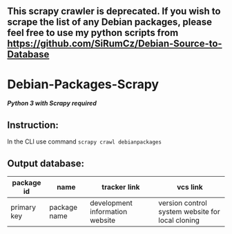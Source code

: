 ## **This scrapy crawler is deprecated. If you wish to scrape the list of any Debian packages, please feel free to use my python scripts from https://github.com/SiRumCz/Debian-Source-to-Database**
# Debian-Packages-Scrapy
***Python 3 with Scrapy required***
## Instruction:
In the CLI use command
``` scrapy crawl debianpackages ```
## Output database:
| package id  |     name     |           tracker link          |                     vcs link                     |
| ----------- | ------------ | ------------------------------- | ------------------------------------------------ |
| primary key | package name | development information website | version control system website for local cloning |

